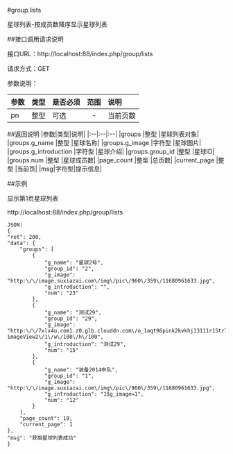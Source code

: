 #group.lists

星球列表-按成员数降序显示星球列表

##接口调用请求说明

接口URL：http://localhost:88/index.php/group/lists

请求方式：GET

参数说明：

|参数|类型|是否必须|范围|说明|
|:--|:--|:--|:--:|:--|
|pn|整型|可选|-|当前页数|

##返回说明
|参数|类型|说明|
|:--|:--|:--|
|groups                |整型  |星球列表对象|
|groups.g_name           |整型   |星球名称|
|groups.g_image           |字符型   |星球图片|
|groups.g_introduction           |字符型   |星球介绍|
|groups.group_id     |整型 |星球ID|
|groups.num           |整型 |星球成员数|
|page_count           |整型 |总页数|
|current_page           |整型 |当前页|
|msg|字符型|提示信息|


##示例

显示第1页星球列表

http://localhost:88/index.php/group/lists

    JSON:
    {
	"ret": 200,
	"data": {
		"groups": [
			{
				"g_name": "星球2号",
				"group_id": "2",
				"g_image": "http:\/\/image.suxiazai.com\/img\/pic\/960\/359\/11680961633.jpg",
				"g_introduction": "",
				"num": "23"
			},
			{
				"g_name": "测试29",
				"group_id": "29",
				"g_image": "http:\/\/7xlx4u.com1.z0.glb.clouddn.com\/o_1aqt96pink2kvkhj13111r15tr7.jpg?imageView2\/1\/w\/100\/h\/100",
				"g_introduction": "测试29",
				"num": "15"
			},
			{
				"g_name": "装备2014中队",
				"group_id": "1",
				"g_image": "http:\/\/image.suxiazai.com\/img\/pic\/960\/359\/11680961633.jpg",
				"g_introduction": "1$g_image=1",
				"num": "12"
			}
		],
		"page_count": 19,
		"current_page": 1
	},
	"msg": "获取星球列表成功"
    }